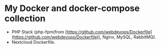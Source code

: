 My Docker and docker-compose collection
===
- PHP Stack (php-fpm(from [https://github.com/webdevops/Dockerfile](https://github.com/webdevops/Dockerfile)), Nginx, MySQL, RabbitMQ).
- Nextcloud Dockerfile.